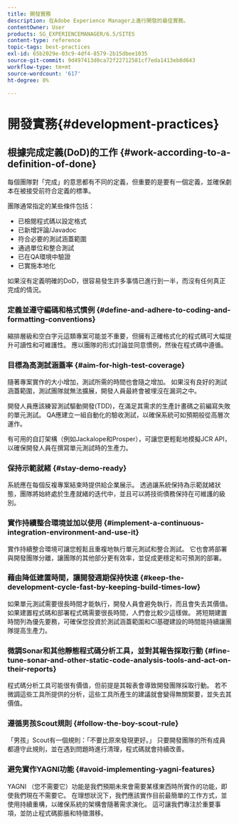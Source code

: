 ```yaml
---
title: 開發實務
description: 在Adobe Experience Manager上進行開發的最佳實務。
contentOwner: User
products: SG_EXPERIENCEMANAGER/6.5/SITES
content-type: reference
topic-tags: best-practices
exl-id: 65b2029e-03c9-4df4-8579-2b15dbee1035
source-git-commit: 9d497413d0ca72f22712581cf7eda1413eb8d643
workflow-type: tm+mt
source-wordcount: '617'
ht-degree: 0%

---
```


# 開發實務{#development-practices}

## 根據完成定義(DoD)的工作 {#work-according-to-a-definition-of-done}

每個團隊對「完成」的意思都有不同的定義，但重要的是要有一個定義，並確保劇本在被接受前符合定義的標準。

團隊通常指定的某些條件包括：

* 已檢閱程式碼以設定格式
* 已新增評論/Javadoc
* 符合必要的測試涵蓋範圍
* 通過單位和整合測試
* 已在QA環境中驗證
* 已實施本地化

如果沒有定義明確的DoD，很容易發生許多事情已進行到一半，而沒有任何真正完成的情況。

### 定義並遵守編碼和格式慣例 {#define-and-adhere-to-coding-and-formatting-conventions}

縮排層級和空白字元這類專案可能並不重要，但擁有正確格式化的程式碼可大幅提升可讀性和可維護性。 應以團隊的形式討論並同意慣例，然後在程式碼中遵循。

### 目標為高測試涵蓋率  {#aim-for-high-test-coverage}

隨著專案實作的大小增加，測試所需的時間也會隨之增加。 如果沒有良好的測試涵蓋範圍，測試團隊就無法擴展，開發人員最終會被埋沒在漏洞之中。

開發人員應該練習測試驅動開發(TDD)，在滿足其需求的生產計畫碼之前編寫失敗的單元測試。 QA應建立一組自動化的驗收測試，以確保系統可如預期般從高層次運作。

有可用的自訂架構（例如Jackalope和Prosper），可讓您更輕鬆地模擬JCR API，以確保開發人員在撰寫單元測試時的生產力。

### 保持示範就緒 {#stay-demo-ready}

系統應在每個反複專案結束時提供給企業展示。 透過讓系統保持為示範就緒狀態，團隊將始終處於生產就緒的迭代中，並且可以將技術債務保持在可維護的級別。

### 實作持續整合環境並加以使用 {#implement-a-continuous-integration-environment-and-use-it}

實作持續整合環境可讓您輕鬆且重複地執行單元測試和整合測試。 它也會將部署與開發團隊分離，讓團隊的其他部分更有效率，並促成更穩定和可預測的部署。

### 藉由降低建置時間，讓開發週期保持快速 {#keep-the-development-cycle-fast-by-keeping-build-times-low}

如果單元測試需要很長時間才能執行，開發人員會避免執行，而且會失去其價值。 如果建置程式碼和部署程式碼需要很長時間，人們會比較少這樣做。 將短期建置時間列為優先要務，可確保您投資於測試涵蓋範圍和CI基礎建設的時間能持續讓團隊提高生產力。

### 微調Sonar和其他靜態程式碼分析工具，並對其報告採取行動 {#fine-tune-sonar-and-other-static-code-analysis-tools-and-act-on-their-reports}

程式碼分析工具可能很有價值，但前提是其報表會導致開發團隊採取行動。 若不微調這些工具所提供的分析，這些工具所產生的建議就會變得無關緊要，並失去其價值。

### 遵循男孩Scout規則 {#follow-the-boy-scout-rule}

「男孩」Scout有一個規則：「不要比原來發現更好。」 只要開發團隊的所有成員都遵守此規則，並在遇到問題時進行清理，程式碼就會持續改善。

### 避免實作YAGNI功能 {#avoid-implementing-yagni-features}

YAGNI （您不需要它）功能是我們預期未來會需要某樣東西時所實作的功能，即使我們現在不需要它。 在理想狀況下，我們應該實作目前最簡單的工作方式，並使用持續重構，以確保系統的架構會隨著需求演化。 這可讓我們專注於重要事項，並防止程式碼膨脹和特徵潛移。
